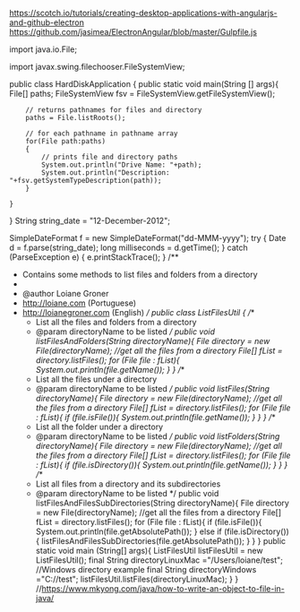 https://scotch.io/tutorials/creating-desktop-applications-with-angularjs-and-github-electron
https://github.com/jasimea/ElectronAngular/blob/master/Gulpfile.js

import java.io.File;

import javax.swing.filechooser.FileSystemView;



public class HardDiskApplication {
	public static void main(String [] args){
		File[] paths;
		FileSystemView fsv = FileSystemView.getFileSystemView();

		// returns pathnames for files and directory
		paths = File.listRoots();

		// for each pathname in pathname array
		for(File path:paths)
		{
		    // prints file and directory paths
		    System.out.println("Drive Name: "+path);
		    System.out.println("Description: "+fsv.getSystemTypeDescription(path));
		}
		
	}
}
String string_date = "12-December-2012";

SimpleDateFormat f = new SimpleDateFormat("dd-MMM-yyyy");
try {
    Date d = f.parse(string_date);
    long milliseconds = d.getTime();
} catch (ParseException e) {
    e.printStackTrace();
}
/**
 * Contains some methods to list files and folders from a directory
 *
 * @author Loiane Groner
 * http://loiane.com (Portuguese)
 * http://loianegroner.com (English)
 */
public class ListFilesUtil {
    /**
     * List all the files and folders from a directory
     * @param directoryName to be listed
     */
    public void listFilesAndFolders(String directoryName){
        File directory = new File(directoryName);
        //get all the files from a directory
        File[] fList = directory.listFiles();
        for (File file : fList){
            System.out.println(file.getName());
        }
    }
    /**
     * List all the files under a directory
     * @param directoryName to be listed
     */
    public void listFiles(String directoryName){
        File directory = new File(directoryName);
        //get all the files from a directory
        File[] fList = directory.listFiles();
        for (File file : fList){
            if (file.isFile()){
                System.out.println(file.getName());
            }
        }
    }
    /**
     * List all the folder under a directory
     * @param directoryName to be listed
     */
    public void listFolders(String directoryName){
        File directory = new File(directoryName);
        //get all the files from a directory
        File[] fList = directory.listFiles();
        for (File file : fList){
            if (file.isDirectory()){
                System.out.println(file.getName());
            }
        }
    }
    /**
     * List all files from a directory and its subdirectories
     * @param directoryName to be listed
     */
    public void listFilesAndFilesSubDirectories(String directoryName){
        File directory = new File(directoryName);
        //get all the files from a directory
        File[] fList = directory.listFiles();
        for (File file : fList){
            if (file.isFile()){
                System.out.println(file.getAbsolutePath());
            } else if (file.isDirectory()){
                listFilesAndFilesSubDirectories(file.getAbsolutePath());
            }
        }
    }
    public static void main (String[] args){
        ListFilesUtil listFilesUtil = new ListFilesUtil();
        final String directoryLinuxMac ="/Users/loiane/test";
        //Windows directory example
        final String directoryWindows ="C://test";
        listFilesUtil.listFiles(directoryLinuxMac);
    }
}
//https://www.mkyong.com/java/how-to-write-an-object-to-file-in-java/
